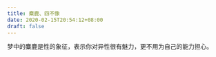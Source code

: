 ```yaml
---
title: 麋鹿、四不像
date: 2020-02-15T20:54:12+08:00
draft: false
---
```


梦中的麋鹿是性的象征，表示你对异性很有魅力，更不用为自己的能力担心。
